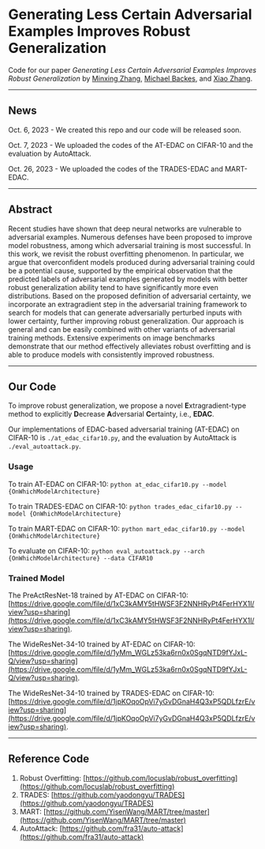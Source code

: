 # Generating Less Certain Adversarial Examples Improves Robust Generalization

Code for our paper _Generating Less Certain Adversarial Examples Improves Robust Generalization_ by [Minxing Zhang](https://scholar.google.com/citations?user=wsSLja0AAAAJ&hl=en&oi=ao), [Michael Backes](https://scholar.google.com/citations?user=ZVS3KOEAAAAJ&hl=en&oi=ao), and [Xiao Zhang](https://scholar.google.com/citations?user=L-lz7CUAAAAJ&hl=en&oi=ao).

***

## News

Oct. 6, 2023 - We created this repo and our code will be released soon.

Oct. 7, 2023 - We uploaded the codes of the AT-EDAC on CIFAR-10 and the evaluation by AutoAttack.

Oct. 26, 2023 - We uploaded the codes of the TRADES-EDAC and MART-EDAC.

***

## Abstract

Recent studies have shown that deep neural networks are vulnerable to adversarial examples. Numerous defenses have been proposed to improve model robustness, among which adversarial training is most successful. In this work, we revisit the robust overfitting phenomenon. In particular, we argue that overconfident models produced during adversarial training could be a potential cause, supported by the empirical observation that the predicted labels of adversarial examples generated by models with better robust generalization ability tend to have significantly more even distributions. Based on the proposed definition of adversarial certainty, we incorporate an extragradient step in the adversarial training framework to search for models that can generate adversarially perturbed inputs with lower certainty, further improving robust generalization. Our approach is general and can be easily combined with other variants of adversarial training methods. Extensive experiments on image benchmarks demonstrate that our method effectively alleviates robust overfitting and is able to produce models with consistently improved robustness.

***

## Our Code

To improve robust generalization, we propose a novel **E**xtragradient-type method to explicitly **D**ecrease **A**dversarial **C**ertainty, i.e., **EDAC**.

Our implementations of EDAC-based adversarial training (AT-EDAC) on CIFAR-10 is ``./at_edac_cifar10.py``, and the evaluation by AutoAttack is ``./eval_autoattack.py``.

### Usage

To train AT-EDAC on CIFAR-10: ``python at_edac_cifar10.py --model {OnWhichModelArchitecture}``

To train TRADES-EDAC on CIFAR-10: ``python trades_edac_cifar10.py --model {OnWhichModelArchitecture}``

To train MART-EDAC on CIFAR-10: ``python mart_edac_cifar10.py --model {OnWhichModelArchitecture}``

To evaluate on CIFAR-10: ``python eval_autoattack.py --arch {OnWhichModelArchitecture} --data CIFAR10``

### Trained Model

The PreActResNet-18 trained by AT-EDAC on CIFAR-10: [https://drive.google.com/file/d/1xC3kAMY5tHWSF3F2NNHRyPt4FerHYX1l/view?usp=sharing](https://drive.google.com/file/d/1xC3kAMY5tHWSF3F2NNHRyPt4FerHYX1l/view?usp=sharing).

The WideResNet-34-10 trained by AT-EDAC on CIFAR-10: [https://drive.google.com/file/d/1yMm_WGLz53ka6rn0x0SgqNTD9fYJxL-Q/view?usp=sharing](https://drive.google.com/file/d/1yMm_WGLz53ka6rn0x0SgqNTD9fYJxL-Q/view?usp=sharing).

The WideResNet-34-10 trained by TRADES-EDAC on CIFAR-10: [https://drive.google.com/file/d/1jpKOqoOpVi7yGvDGnaH4Q3xP5QDLfzrE/view?usp=sharing](https://drive.google.com/file/d/1jpKOqoOpVi7yGvDGnaH4Q3xP5QDLfzrE/view?usp=sharing).

***

## Reference Code
1. Robust Overfitting: [https://github.com/locuslab/robust_overfitting](https://github.com/locuslab/robust_overfitting)
2. TRADES: [https://github.com/yaodongyu/TRADES](https://github.com/yaodongyu/TRADES)
3. MART: [https://github.com/YisenWang/MART/tree/master](https://github.com/YisenWang/MART/tree/master)
4. AutoAttack: [https://github.com/fra31/auto-attack](https://github.com/fra31/auto-attack)
